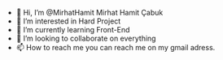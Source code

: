 - 👋 Hi, I’m @MirhatHamit Mirhat Hamit Çabuk
- 👀 I’m interested in Hard Project
- 🌱 I’m currently learning Front-End 
- 💞️ I’m looking to collaborate on everything
- 📫 How to reach me you can reach me on my gmail adress.

<!---
MirhatHamit/MirhatHamit is a ✨ special ✨ repository because its `README.md` (this file) appears on your GitHub profile.
You can click the Preview link to take a look at your changes.
--->
